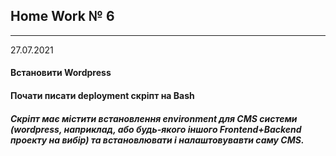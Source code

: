 ## Home Work № 6  
---  
27.07.2021    
  
#### Встановити Wordpress  
#### Почати писати deployment скріпт на Bash   

##### Cкріпт має містити встановлення environment для CMS системи (wordpress, наприклад, або будь-якого іншого Frontend+Backend проекту на вибір) та встановлювати і налаштовувавти саму CMS.